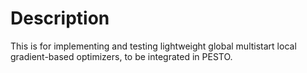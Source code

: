 # Description

This is for implementing and testing lightweight global multistart local gradient-based optimizers, to be integrated in PESTO.
